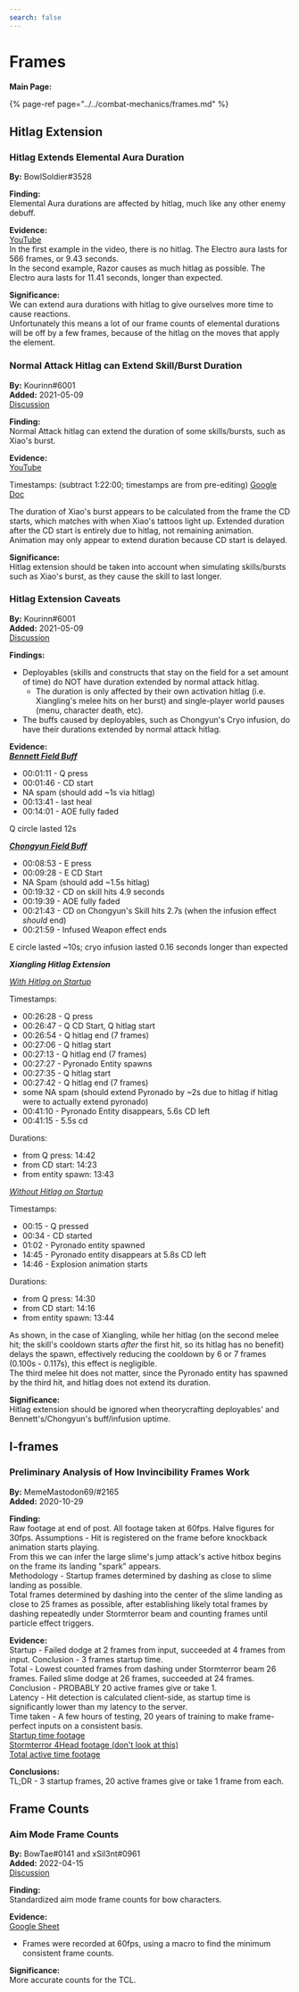 ```yaml
---
search: false
---
```


# Frames

**Main Page:**  

{% page-ref page="../../combat-mechanics/frames.md" %}  

## Hitlag Extension

### Hitlag Extends Elemental Aura Duration

**By:** BowlSoldier\#3528  

**Finding:**  
Elemental Aura durations are affected by hitlag, much like any other enemy debuff.  

**Evidence:**  
[YouTube](https://youtu.be/KaqUOpoGiSk)  
In the first example in the video, there is no hitlag. The Electro aura lasts for 566 frames, or 9.43 seconds.  
In the second example, Razor causes as much hitlag as possible. The Electro aura lasts for 11.41 seconds, longer than expected.  

**Significance:**  
We can extend aura durations with hitlag to give ourselves more time to cause reactions.  
Unfortunately this means a lot of our frame counts of elemental durations will be off by a few frames, because of the hitlag on the moves that apply the element.  

### Normal Attack Hitlag can Extend Skill/Burst Duration  

**By:** Kourinn\#6001  
**Added:** 2021-05-09  
[Discussion](https://tickets.deeznuts.moe/ticket-archive/attachments_835912799343476766_840072673961967646_transcript-hitlag-extension-testing.html)  

**Finding:**  
Normal Attack hitlag can extend the duration of some skills/bursts, such as Xiao's burst.  

**Evidence:**  
[YouTube](https://youtu.be/2HpPqt7Jh2A)  

Timestamps: \(subtract 1:22:00; timestamps are from pre-editing\) [Google Doc](https://docs.google.com/spreadsheets/d/1WAEtYnrrxzRK_Ik2X4QanFpTJZa-ThVxXFyyTgEkwlc/edit?usp=sharing)  

The duration of Xiao's burst appears to be calculated from the frame the CD starts, which matches with when Xiao's tattoos light up. Extended duration after the CD start is entirely due to hitlag, not remaining animation. Animation may only appear to extend duration because CD start is delayed.  

**Significance:**  
Hitlag extension should be taken into account when simulating skills/bursts such as Xiao's burst, as they cause the skill to last longer.  

### Hitlag Extension Caveats

**By:** Kourinn\#6001  
**Added:** 2021-05-09  
[Discussion](https://tickets.deeznuts.moe/ticket-archive/attachments_835912799343476766_840072673961967646_transcript-hitlag-extension-testing.html)  

**Findings:**  
* Deployables \(skills and constructs that stay on the field for a set amount of time\) do NOT have duration extended by normal attack hitlag.
  * The duration is only affected by their own activation hitlag \(i.e. Xiangling's melee hits on her burst\) and single-player world pauses \(menu, character death, etc\).
* The buffs caused by deployables, such as Chongyun's Cryo infusion, do have their durations extended by normal attack hitlag.

**Evidence:**  
[_**Bennett Field Buff**_](https://youtu.be/ie34i2e9A8o)  
* 00:01:11 - Q press
* 00:01:46 - CD start  
* NA spam \(should add ~1s via hitlag\)  
* 00:13:41 - last heal
* 00:14:01 - AOE fully faded

Q circle lasted 12s  

[_**Chongyun Field Buff**_](https://youtu.be/5gx9ReKNVZ0)

* 00:08:53 - E press
* 00:09:28 - E CD Start
* NA Spam \(should add ~1.5s hitlag\)
* 00:19:32 - CD on skill hits 4.9 seconds
* 00:19:39 - AOE fully faded
* 00:21:43 - CD on Chongyun's Skill hits 2.7s \(when the infusion effect _should_ end\)
* 00:21:59 - Infused Weapon effect ends

E circle lasted ~10s; cryo infusion lasted 0.16 seconds longer than expected

_**Xiangling Hitlag Extension**_  

[_With Hitlag on Startup_](https://youtu.be/fxvisWyC5lk)  

Timestamps:  
* 00:26:28 - Q press
* 00:26:47 - Q CD Start, Q hitlag start
* 00:26:54 - Q hitlag end \(7 frames\)
* 00:27:06 - Q hitlag start
* 00:27:13 - Q hitlag end \(7 frames\)
* 00:27:27 - Pyronado Entity spawns
* 00:27:35 - Q hitlag start
* 00:27:42 - Q hitlag end \(7 frames\)
* some NA spam \(should extend Pyronado by ~2s due to hitlag if hitlag were to actually extend pyronado\)
* 00:41:10 - Pyronado Entity disappears, 5.6s CD left
* 00:41:15 - 5.5s cd

Durations:  
* from Q press: 14:42
* from CD start: 14:23
* from entity spawn: 13:43

[_Without Hitlag on Startup_](https://youtu.be/e_hR5BT6Ock)  

Timestamps:  
* 00:15 - Q pressed
* 00:34 - CD started
* 01:02 - Pyronado entity spawned
* 14:45 - Pyronado entity disappears at 5.8s CD left 
* 14:46 - Explosion animation starts

Durations:  
* from Q press: 14:30
* from CD start: 14:16
* from entity spawn: 13:44

As shown, in the case of Xiangling, while her hitlag \(on the second melee hit; the skill's cooldown starts _after_ the first hit, so its hitlag has no benefit\) delays the spawn, effectively reducing the cooldown by 6 or 7 frames \(0.100s - 0.117s\), this effect is negligible.  
The third melee hit does not matter, since the Pyronado entity has spawned by the third hit, and hitlag does not extend its duration.  

**Significance:**  
Hitlag extension should be ignored when theorycrafting deployables' and Bennett's/Chongyun's buff/infusion uptime.

## I-frames

### Preliminary Analysis of How Invincibility Frames Work  

**By:** MemeMastodon69/#2165  
**Added:** 2020-10-29  

**Finding:**  
Raw footage at end of post. All footage taken at 60fps. Halve figures for 30fps. Assumptions - Hit is registered on the frame before knockback animation starts playing.  
From this we can infer the large slime's jump attack's active hitbox begins on the frame its landing "spark" appears.  
Methodology - Startup frames determined by dashing as close to slime landing as possible.  
Total frames determined by dashing into the center of the slime landing as close to 25 frames as possible, after establishing likely total frames by dashing repeatedly under Stormterror beam and counting frames until particle effect triggers.  

**Evidence:**  
Startup - Failed dodge at 2 frames from input, succeeded at 4 frames from input. Conclusion - 3 frames startup time.  
Total - Lowest counted frames from dashing under Stormterror beam 26 frames. Failed slime dodge at 26 frames, succeeded at 24 frames.  
Conclusion - PROBABLY 20 active frames give or take 1.  
Latency - Hit detection is calculated client-side, as startup time is significantly lower than my latency to the server.  
Time taken - A few hours of testing, 20 years of training to make frame-perfect inputs on a consistent basis.  
[Startup time footage](https://drive.google.com/file/d/1gMvqIfks6nwA76bhZvUPEkT8SGmjKR31/view?usp=sharing)  
[Stormterror 4Head footage (don't look at this)](https://drive.google.com/file/d/1ET0AVi9xM2ecPB8gvBYC4e7oGAhZD_Je/view?usp=sharing)  
[Total active time footage](https://drive.google.com/file/d/1gUd1kZgV4A6s_4ObSGx8XOYmZN8weAar/view?usp=sharing)  

**Conclusions:**  
TL;DR - 3 startup frames, 20 active frames give or take 1 frame from each.  

## Frame Counts

### Aim Mode Frame Counts

**By:** BowTae\#0141 and xSil3nt\#0961  
**Added:** 2022-04-15  
[Discussion](https://tickets.deeznuts.moe/ticket-archive/attachments_945097851195777054_964626530254856322_transcript-aim-frames.html)  

**Finding:**  
Standardized aim mode frame counts for bow characters.

**Evidence:**  
[Google Sheet](https://docs.google.com/spreadsheets/d/187T-SngEZUUordjY_K_tF_DdvHjQju9CoBJdp2eJOis/edit?usp=sharing)  
* Frames were recorded at 60fps, using a macro to find the minimum consistent frame counts.

**Significance:**  
More accurate counts for the TCL.
